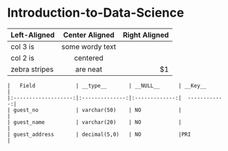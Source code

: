 # Introduction-to-Data-Science
| Left-Aligned  | Center Aligned  | Right Aligned |
| :------------ |:---------------:| -----:|
| col 3 is      | some wordy text |  |
| col 2 is      | centered        |    |
| zebra stripes | are neat        |    $1 |

        
	|   Field             | __type__       | __NULL__      | __Key__       |
	|:-------------------:|:--------------:|:-------------:|  ------------:|
	| guest_no            | varchar(50)    | NO            |               |
	| guest_name          | varchar(20)    | NO            |               |
	| guest_address       | decimal(5,0)   | NO            |PRI            |
	
